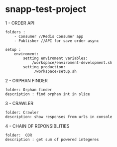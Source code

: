 # snapp-test-project

1 - ORDER API 

    folders : 
        - Consumer //Redis Consumer app 
        - Publisher //API for save order async
		
    setup :
        enviroment: 
            setting enviroment variables:
                /workspace/enviroment-development.sh
            setting production: 
                 /workspace/setup.sh

2 - ORPHAN FINDER 

    folder: Orphan finder 
    description : find orphan int in slice 

3 - CRAWLER 

    folder: Crawler
    description: show responses from urls in console 

4 - CHAIN OF REPONSIBLITIES

    folder:  COR
    description : get sum of powered integeres
